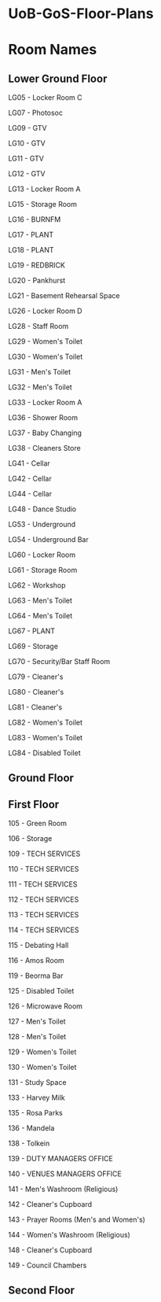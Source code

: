 # UoB-GoS-Floor-Plans

# Room Names

## Lower Ground Floor

LG05 - Locker Room C

LG07 - Photosoc

LG09 - GTV

LG10 - GTV

LG11 - GTV

LG12 - GTV

LG13 - Locker Room A

LG15 - Storage Room

LG16 - BURNFM

LG17 - PLANT

LG18 - PLANT

LG19 - REDBRICK

LG20 - Pankhurst

LG21 - Basement Rehearsal Space

LG26 - Locker Room D

LG28 - Staff Room

LG29 - Women's Toilet

LG30 - Women's Toilet

LG31 - Men's Toilet

LG32 - Men's Toilet

LG33 - Locker Room A

LG36 - Shower Room

LG37 - Baby Changing

LG38 - Cleaners Store

LG41 - Cellar

LG42 - Cellar

LG44 - Cellar

LG48 - Dance Studio

LG53 - Underground

LG54 - Underground Bar

LG60 - Locker Room

LG61 - Storage Room

LG62 - Workshop

LG63 - Men's Toilet

LG64 - Men's Toilet

LG67 - PLANT

LG69 - Storage

LG70 - Security/Bar Staff Room

LG79 - Cleaner's

LG80 - Cleaner's

LG81 - Cleaner's 

LG82 - Women's Toilet

LG83 - Women's Toilet

LG84 - Disabled Toilet



## Ground Floor



## First Floor

105 - Green Room

106 - Storage

109 - TECH SERVICES

110 - TECH SERVICES

111 - TECH SERVICES

112 - TECH SERVICES

113 - TECH SERVICES

114 - TECH SERVICES

115 - Debating Hall

116 - Amos Room

119 - Beorma Bar

125 - Disabled Toilet

126 - Microwave Room

127 - Men's Toilet

128 - Men's Toilet

129 - Women's Toilet

130 - Women's Toilet

131 - Study Space

133 - Harvey Milk

135 - Rosa Parks

136 - Mandela

138 - Tolkein

139 - DUTY MANAGERS OFFICE

140 - VENUES MANAGERS OFFICE

141 - Men's Washroom (Religious)

142 - Cleaner's Cupboard

143 - Prayer Rooms (Men's and Women's)

144 - Women's Washroom (Religious)

148 - Cleaner's Cupboard

149 - Council Chambers

## Second Floor




